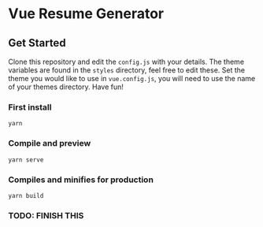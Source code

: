 # Vue Resume Generator

## Get Started

Clone this repository and edit the `config.js` with your details.
The theme variables are found in the `styles` directory, feel free to edit these. Set the theme you would like to use in `vue.config.js`, you will need to use the name of your themes directory. Have fun!

### First install

```
yarn
```

### Compile and preview

```
yarn serve
```

### Compiles and minifies for production

```
yarn build
```

### TODO: FINISH THIS

